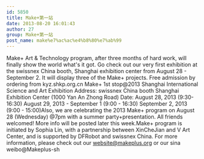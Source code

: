 ```yaml
---
id: 5850
title: Make+第一站
date: 2013-08-20 16:01:43
author: 27
group: Make+第一站
post_name: make%e7%ac%ac%e4%b8%80%e7%ab%99
---
```


Make+ Art & Technology program, after three months of hard work, will finally show the world what's it got. Go check out our very first exhibition at the swissnex China booth, Shanghai exhibition center from August 28 - September 2.
It will display three of the Make+ projects. Free admission by ordering from kyz.shkp.org.cn Make+ 1st stop@2013 Shanghai International Science and Art Exhibition Address: swissnex China booth Shanghai Exhibition Center (1000 Yan An Zhong Road) Date: August 28, 2013 (9:30-16:30) August 29, 2013 - September 1 (9:00 - 16:30) September 2, 2013 (9:00 - 15:00)Also, we are celebrating the 2013 Make+ program on August 28 (Wednesday) @7pm with a summer party+presentation. All friends welcomed! More info will be posted later this week.Make+ program is initiated by Sophia Lin, with a partnership between XinCheJian and V Art Center, and is supported by DFRobot and swissnex China. For more information, please check out our website@makeplus.org or our sina weibo@Makeplus-sh